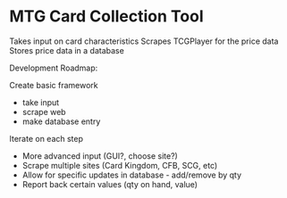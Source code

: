 # MTG Card Collection Tool

Takes input on card characteristics
Scrapes TCGPlayer for the price data
Stores price data in a database

Development Roadmap:

Create basic framework
- take input
- scrape web
- make database entry

Iterate on each step
- More advanced input (GUI?, choose site?)
- Scrape multiple sites (Card Kingdom, CFB, SCG, etc)
- Allow for specific updates in database - add/remove by qty
- Report back certain values (qty on hand, value)